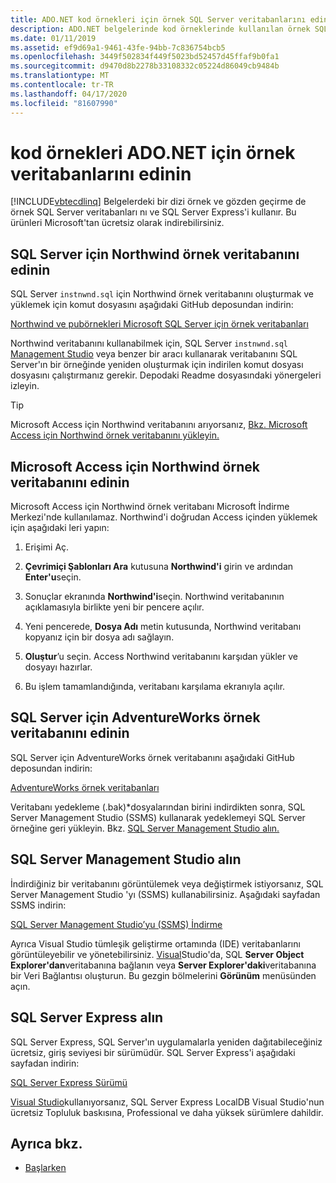 ```yaml
---
title: ADO.NET kod örnekleri için örnek SQL Server veritabanlarını edinin
description: ADO.NET belgelerinde kod örneklerinde kullanılan örnek SQL Server veritabanlarının yanı sıra SQL Server ve yönetim araçlarını indirin
ms.date: 01/11/2019
ms.assetid: ef9d69a1-9461-43fe-94bb-7c836754bcb5
ms.openlocfilehash: 3449f502834f449f5023bd52457d45ffaf9b0fa1
ms.sourcegitcommit: d9470d8b2278b33108332c05224d86049cb9484b
ms.translationtype: MT
ms.contentlocale: tr-TR
ms.lasthandoff: 04/17/2020
ms.locfileid: "81607990"
---
```

# <a name="get-the-sample-databases-for-adonet-code-samples"></a>kod örnekleri ADO.NET için örnek veritabanlarını edinin

[!INCLUDE[vbtecdlinq](../../../../../../includes/vbtecdlinq-md.md)] Belgelerdeki bir dizi örnek ve gözden geçirme de örnek SQL Server veritabanları nı ve SQL Server Express'i kullanır. Bu ürünleri Microsoft'tan ücretsiz olarak indirebilirsiniz.

## <a name="get-the-northwind-sample-database-for-sql-server"></a>SQL Server için Northwind örnek veritabanını edinin

SQL Server `instnwnd.sql` için Northwind örnek veritabanını oluşturmak ve yüklemek için komut dosyasını aşağıdaki GitHub deposundan indirin:

[Northwind ve pubörnekleri Microsoft SQL Server için örnek veritabanları](https://github.com/Microsoft/sql-server-samples/tree/master/samples/databases/northwind-pubs)

Northwind veritabanını kullanabilmek için, SQL Server `instnwnd.sql` [Management Studio](#get_ssms) veya benzer bir aracı kullanarak veritabanını SQL Server'ın bir örneğinde yeniden oluşturmak için indirilen komut dosyası dosyasını çalıştırmanız gerekir. Depodaki Readme dosyasındaki yönergeleri izleyin.

> [!TIP]
> Microsoft Access için Northwind veritabanını arıyorsanız, [Bkz. Microsoft Access için Northwind örnek veritabanını yükleyin.](#northwind_access)

## <a name="get-the-northwind-sample-database-for-microsoft-access"></a><a name="northwind_access"></a>Microsoft Access için Northwind örnek veritabanını edinin

Microsoft Access için Northwind örnek veritabanı Microsoft İndirme Merkezi'nde kullanılamaz. Northwind'i doğrudan Access içinden yüklemek için aşağıdaki leri yapın:

1. Erişimi Aç.

1. **Çevrimiçi Şablonları Ara** kutusuna **Northwind'i** girin ve ardından **Enter'u**seçin.

1. Sonuçlar ekranında **Northwind'i**seçin. Northwind veritabanının açıklamasıyla birlikte yeni bir pencere açılır.

1. Yeni pencerede, **Dosya Adı** metin kutusunda, Northwind veritabanı kopyanız için bir dosya adı sağlayın.

1. **Oluştur**’u seçin. Access Northwind veritabanını karşıdan yükler ve dosyayı hazırlar.

1. Bu işlem tamamlandığında, veritabanı karşılama ekranıyla açılır.

## <a name="get-the-adventureworks-sample-database-for-sql-server"></a>SQL Server için AdventureWorks örnek veritabanını edinin

SQL Server için AdventureWorks örnek veritabanını aşağıdaki GitHub deposundan indirin:

[AdventureWorks örnek veritabanları](https://github.com/Microsoft/sql-server-samples/releases/tag/adventureworks)

Veritabanı yedekleme (.bak)\*dosyalarından birini indirdikten sonra, SQL Server Management Studio (SSMS) kullanarak yedeklemeyi SQL Server örneğine geri yükleyin. Bkz. [SQL Server Management Studio alın.](#get_ssms)

## <a name="get-sql-server-management-studio"></a><a name="get_ssms"></a>SQL Server Management Studio alın
İndirdiğiniz bir veritabanını görüntülemek veya değiştirmek istiyorsanız, SQL Server Management Studio 'yı (SSMS) kullanabilirsiniz. Aşağıdaki sayfadan SSMS indirin:

[SQL Server Management Studio’yu (SSMS) İndirme](/sql/ssms/download-sql-server-management-studio-ssms)

Ayrıca Visual Studio tümleşik geliştirme ortamında (IDE) veritabanlarını görüntüleyebilir ve yönetebilirsiniz. [Visual](https://www.visualstudio.com/downloads/?utm_medium=microsoft&utm_source=docs.microsoft.com&utm_campaign=button+cta&utm_content=download+vs2019)Studio'da, SQL **Server Object Explorer'dan**veritabanına bağlanın veya **Server Explorer'daki**veritabanına bir Veri Bağlantısı oluşturun. Bu gezgin bölmelerini **Görünüm** menüsünden açın.

## <a name="get-sql-server-express"></a><a name="get_sql"></a>SQL Server Express alın

SQL Server Express, SQL Server'ın uygulamalarla yeniden dağıtabileceğiniz ücretsiz, giriş seviyesi bir sürümüdür. SQL Server Express'i aşağıdaki sayfadan indirin:
  
[SQL Server Express Sürümü](https://www.microsoft.com/sql-server/sql-server-editions-express)

[Visual Studio](https://www.visualstudio.com/downloads/?utm_medium=microsoft&utm_source=docs.microsoft.com&utm_campaign=button+cta&utm_content=download+vs2019)kullanıyorsanız, SQL Server Express LocalDB Visual Studio'nun ücretsiz Topluluk baskısına, Professional ve daha yüksek sürümlere dahildir.  

## <a name="see-also"></a>Ayrıca bkz.

- [Başlarken](getting-started.md)
